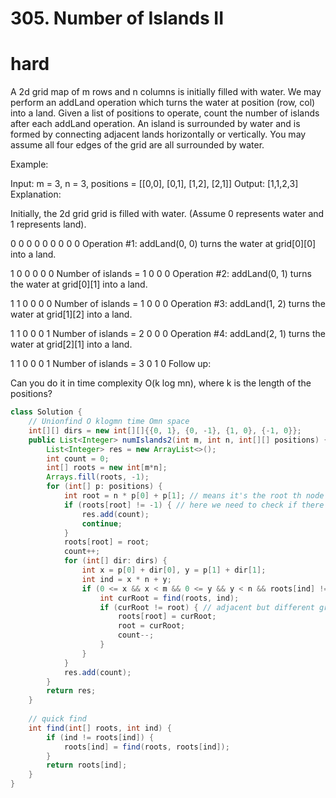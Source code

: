 # 305. Number of Islands II
# hard
A 2d grid map of m rows and n columns is initially filled with water. We may perform an addLand operation which turns the water at position (row, col) into a land. Given a list of positions to operate, count the number of islands after each addLand operation. An island is surrounded by water and is formed by connecting adjacent lands horizontally or vertically. You may assume all four edges of the grid are all surrounded by water.

Example:

Input: m = 3, n = 3, positions = [[0,0], [0,1], [1,2], [2,1]]
Output: [1,1,2,3]
Explanation:

Initially, the 2d grid grid is filled with water. (Assume 0 represents water and 1 represents land).

0 0 0
0 0 0
0 0 0
Operation #1: addLand(0, 0) turns the water at grid[0][0] into a land.

1 0 0
0 0 0   Number of islands = 1
0 0 0
Operation #2: addLand(0, 1) turns the water at grid[0][1] into a land.

1 1 0
0 0 0   Number of islands = 1
0 0 0
Operation #3: addLand(1, 2) turns the water at grid[1][2] into a land.

1 1 0
0 0 1   Number of islands = 2
0 0 0
Operation #4: addLand(2, 1) turns the water at grid[2][1] into a land.

1 1 0
0 0 1   Number of islands = 3
0 1 0
Follow up:

Can you do it in time complexity O(k log mn), where k is the length of the positions?

```java
class Solution {
    // Unionfind O klogmn time Omn space
    int[][] dirs = new int[][]{{0, 1}, {0, -1}, {1, 0}, {-1, 0}};
    public List<Integer> numIslands2(int m, int n, int[][] positions) {
        List<Integer> res = new ArrayList<>();
        int count = 0;
        int[] roots = new int[m*n];
        Arrays.fill(roots, -1);
        for (int[] p: positions) {
            int root = n * p[0] + p[1]; // means it's the root th node in the array
            if (roots[root] != -1) { // here we need to check if there's a duplicate
                res.add(count);
                continue;
            }
            roots[root] = root;
            count++;
            for (int[] dir: dirs) {
                int x = p[0] + dir[0], y = p[1] + dir[1];
                int ind = x * n + y;
                if (0 <= x && x < m && 0 <= y && y < n && roots[ind] != -1) {
                    int curRoot = find(roots, ind);
                    if (curRoot != root) { // adjacent but different group
                        roots[root] = curRoot;
                        root = curRoot;
                        count--;
                    }
                }
            }
            res.add(count);
        }
        return res;
    }
    
    // quick find
    int find(int[] roots, int ind) {
        if (ind != roots[ind]) {
            roots[ind] = find(roots, roots[ind]);
        }
        return roots[ind];
    }
}
```